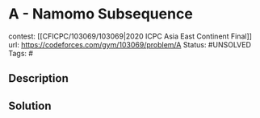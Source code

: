 # A - Namomo Subsequence

contest: [[CFICPC/103069/103069|2020 ICPC Asia East Continent Final]]
url: https://codeforces.com/gym/103069/problem/A
Status: #UNSOLVED
Tags: #

## Description

## Solution

